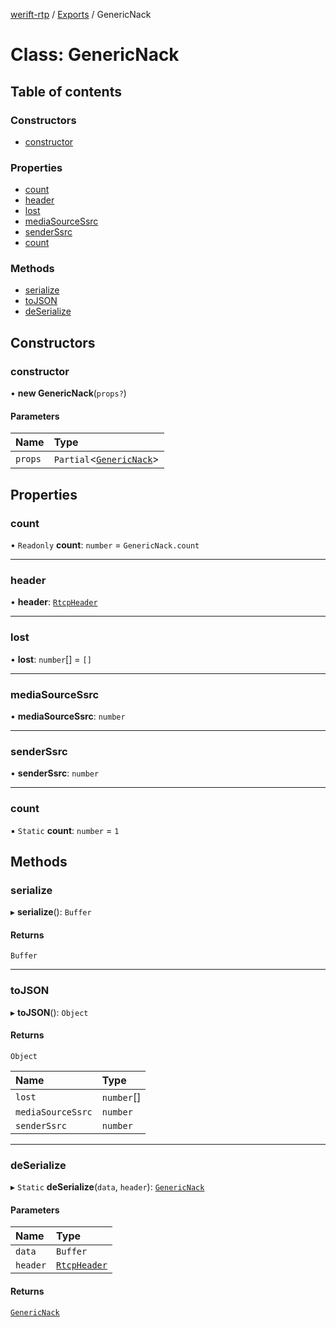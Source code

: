[werift-rtp](../README.md) / [Exports](../modules.md) / GenericNack

# Class: GenericNack

## Table of contents

### Constructors

- [constructor](GenericNack.md#constructor)

### Properties

- [count](GenericNack.md#count)
- [header](GenericNack.md#header)
- [lost](GenericNack.md#lost)
- [mediaSourceSsrc](GenericNack.md#mediasourcessrc)
- [senderSsrc](GenericNack.md#senderssrc)
- [count](GenericNack.md#count-1)

### Methods

- [serialize](GenericNack.md#serialize)
- [toJSON](GenericNack.md#tojson)
- [deSerialize](GenericNack.md#deserialize)

## Constructors

### constructor

• **new GenericNack**(`props?`)

#### Parameters

| Name | Type |
| :------ | :------ |
| `props` | `Partial`<[`GenericNack`](GenericNack.md)\> |

## Properties

### count

• `Readonly` **count**: `number` = `GenericNack.count`

___

### header

• **header**: [`RtcpHeader`](RtcpHeader.md)

___

### lost

• **lost**: `number`[] = `[]`

___

### mediaSourceSsrc

• **mediaSourceSsrc**: `number`

___

### senderSsrc

• **senderSsrc**: `number`

___

### count

▪ `Static` **count**: `number` = `1`

## Methods

### serialize

▸ **serialize**(): `Buffer`

#### Returns

`Buffer`

___

### toJSON

▸ **toJSON**(): `Object`

#### Returns

`Object`

| Name | Type |
| :------ | :------ |
| `lost` | `number`[] |
| `mediaSourceSsrc` | `number` |
| `senderSsrc` | `number` |

___

### deSerialize

▸ `Static` **deSerialize**(`data`, `header`): [`GenericNack`](GenericNack.md)

#### Parameters

| Name | Type |
| :------ | :------ |
| `data` | `Buffer` |
| `header` | [`RtcpHeader`](RtcpHeader.md) |

#### Returns

[`GenericNack`](GenericNack.md)
